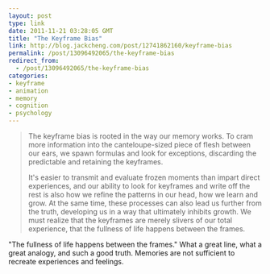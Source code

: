 ```yaml
---
layout: post
type: link
date: 2011-11-21 03:28:05 GMT
title: "The Keyframe Bias"
link: http://blog.jackcheng.com/post/12741862160/keyframe-bias
permalink: /post/13096492065/the-keyframe-bias
redirect_from: 
  - /post/13096492065/the-keyframe-bias
categories:
- keyframe
- animation
- memory
- cognition
- psychology
---
```

<blockquote><p>The keyframe bias is rooted in the way our memory works. To cram more information into the canteloupe-sized piece of flesh between our ears, we spawn formulas and look for exceptions, discarding the predictable and retaining the keyframes.</p>
<p>It's easier to transmit and evaluate frozen moments than impart direct experiences, and our ability to look for keyframes and write off the rest is also how we refine the patterns in our head, how we learn and grow. At the same time, these processes can also lead us further from the truth, developing us in a way that ultimately inhibits growth. We must realize that the keyframes are merely slivers of our total experience, that the fullness of life happens between the frames.</p></blockquote>
<p>"The fullness of life happens between the frames." What a great line, what a great analogy, and such a good truth. Memories are not sufficient to recreate experiences and feelings.</p>